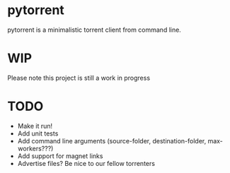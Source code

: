 # pytorrent
pytorrent is a minimalistic torrent client from command line.

# WIP
Please note this project is still a work in progress

# TODO
* Make it run!
* Add unit tests
* Add command line arguments (source-folder, destination-folder, max-workers???)
* Add support for magnet links
* Advertise files? Be nice to our fellow torrenters
